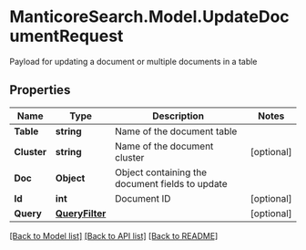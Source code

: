 # ManticoreSearch.Model.UpdateDocumentRequest
Payload for updating a document or multiple documents in a table

## Properties

Name | Type | Description | Notes
------------ | ------------- | ------------- | -------------
**Table** | **string** | Name of the document table | 
**Cluster** | **string** | Name of the document cluster | [optional] 
**Doc** | **Object** | Object containing the document fields to update | 
**Id** | **int** | Document ID | [optional] 
**Query** | [**QueryFilter**](QueryFilter.md) |  | [optional] 

[[Back to Model list]](../README.md#documentation-for-models) [[Back to API list]](../README.md#documentation-for-api-endpoints) [[Back to README]](../README.md)

